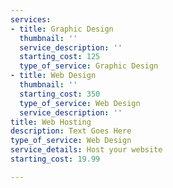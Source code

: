 ```yaml
---
services:
- title: Graphic Design
  thumbnail: ''
  service_description: ''
  starting_cost: 125
  type_of_service: Graphic Design
- title: Web Design
  thumbnail: ''
  starting_cost: 350
  type_of_service: Web Design
  service_description: ''
title: Web Hosting
description: Text Goes Here
type_of_service: Web Design
service_details: Host your website
starting_cost: 19.99

---
```

